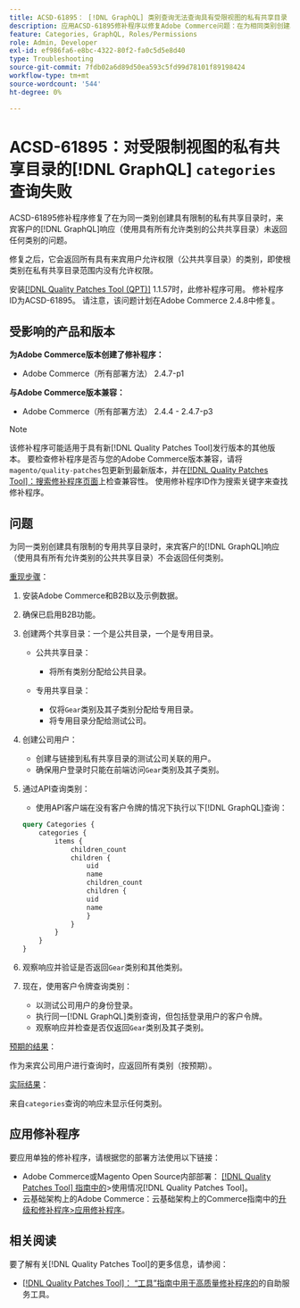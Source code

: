 ```yaml
---
title: ACSD-61895： [!DNL GraphQL] 类别查询无法查询具有受限视图的私有共享目录
description: 应用ACSD-61895修补程序以修复Adobe Commerce问题：在为相同类别创建具有限制的私有共享目录时，来宾客户的 [!DNL GraphQL] 响应（使用具有所有允许类别的公共共享目录）未返回任何类别。
feature: Categories, GraphQL, Roles/Permissions
role: Admin, Developer
exl-id: ef986fa6-e8bc-4322-80f2-fa0c5d5e8d40
type: Troubleshooting
source-git-commit: 7fdb02a6d89d50ea593c5fd99d78101f89198424
workflow-type: tm+mt
source-wordcount: '544'
ht-degree: 0%

---
```


# ACSD-61895：对受限制视图的私有共享目录的[!DNL GraphQL] `categories`查询失败

ACSD-61895修补程序修复了在为同一类别创建具有限制的私有共享目录时，来宾客户的[!DNL GraphQL]响应（使用具有所有允许类别的公共共享目录）未返回任何类别的问题。

修复之后，它会返回所有具有来宾用户允许权限（公共共享目录）的类别，即使根类别在私有共享目录范围内没有允许权限。

安装[[!DNL Quality Patches Tool (QPT)]](/help/tools/quality-patches-tool/quality-patches-tool-to-self-serve-quality-patches.md) 1.1.57时，此修补程序可用。 修补程序ID为ACSD-61895。 请注意，该问题计划在Adobe Commerce 2.4.8中修复。

## 受影响的产品和版本

**为Adobe Commerce版本创建了修补程序：**

* Adobe Commerce（所有部署方法） 2.4.7-p1

**与Adobe Commerce版本兼容：**

* Adobe Commerce（所有部署方法） 2.4.4 - 2.4.7-p3

>[!NOTE]
>
>该修补程序可能适用于具有新[!DNL Quality Patches Tool]发行版本的其他版本。 要检查修补程序是否与您的Adobe Commerce版本兼容，请将`magento/quality-patches`包更新到最新版本，并在[[!DNL Quality Patches Tool]：搜索修补程序页面](https://experienceleague.adobe.com/tools/commerce-quality-patches/index.html)上检查兼容性。 使用修补程序ID作为搜索关键字来查找修补程序。

## 问题

为同一类别创建具有限制的专用共享目录时，来宾客户的[!DNL GraphQL]响应（使用具有所有允许类别的公共共享目录）不会返回任何类别。

<u>重现步骤</u>：

1. 安装Adobe Commerce和B2B以及示例数据。
1. 确保已启用B2B功能。
1. 创建两个共享目录：一个是公共目录，一个是专用目录。

   * 公共共享目录：

      * 将所有类别分配给公共目录。

   * 专用共享目录：

      * 仅将`Gear`类别及其子类别分配给专用目录。
      * 将专用目录分配给测试公司。

1. 创建公司用户：

   * 创建与链接到私有共享目录的测试公司关联的用户。
   * 确保用户登录时只能在前端访问`Gear`类别及其子类别。

1. 通过API查询类别：

   * 使用API客户端在没有客户令牌的情况下执行以下[!DNL GraphQL]查询：

   ```graphql
   query Categories { 
       categories { 
           items { 
               children_count 
               children { 
                   uid 
                   name 
                   children_count 
                   children { 
                   uid 
                   name 
                   } 
               } 
           } 
       } 
   }
   ```

1. 观察响应并验证是否返回`Gear`类别和其他类别。
1. 现在，使用客户令牌查询类别：

   * 以测试公司用户的身份登录。
   * 执行同一[!DNL GraphQL]类别查询，但包括登录用户的客户令牌。
   * 观察响应并检查是否仅返回`Gear`类别及其子类别。


<u>预期的结果</u>：

作为来宾公司用户进行查询时，应返回所有类别（按预期）。

<u>实际结果</u>：

来自`categories`查询的响应未显示任何类别。

## 应用修补程序

要应用单独的修补程序，请根据您的部署方法使用以下链接：

* Adobe Commerce或Magento Open Source内部部署： [[!DNL Quality Patches Tool] 指南中的](/help/tools/quality-patches-tool/usage.md)>使用情况[!DNL Quality Patches Tool]。
* 云基础架构上的Adobe Commerce：云基础架构上的Commerce指南中的[升级和修补程序>应用修补程序](https://experienceleague.adobe.com/docs/commerce-cloud-service/user-guide/develop/upgrade/apply-patches.html)。


## 相关阅读

要了解有关[!DNL Quality Patches Tool]的更多信息，请参阅：

* [[!DNL Quality Patches Tool]： “工具”指南中用于高质量修补程序的](/help/tools/quality-patches-tool/quality-patches-tool-to-self-serve-quality-patches.md)的自助服务工具。
